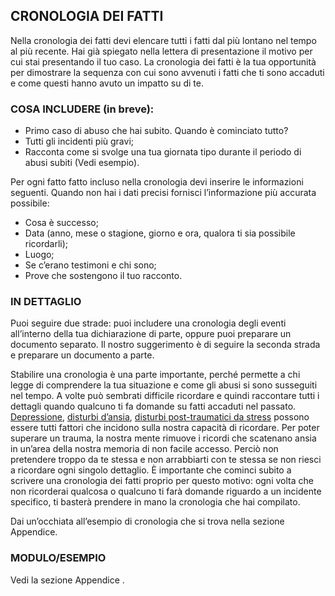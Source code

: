 <h2>CRONOLOGIA DEI FATTI</h2>
<p>Nella cronologia dei fatti devi elencare tutti i fatti dal più lontano nel tempo al più recente. Hai già spiegato nella lettera di presentazione il motivo per cui stai presentando il tuo caso. La cronologia dei fatti è la tua opportunità per dimostrare la sequenza con cui sono avvenuti i fatti che ti sono accaduti e come questi hanno avuto un impatto su di te.</p>
<h3>COSA INCLUDERE (in breve):</h3>
<ul>
    <li>Primo caso di abuso che hai subito. Quando è cominciato tutto?</li>
    <li>Tutti gli incidenti più gravi;</li>
    <li>Racconta come si svolge una tua giornata tipo durante il periodo di abusi subiti (Vedi esempio).</li>
</ul>
<p>Per ogni fatto fatto incluso nella cronologia devi inserire le informazioni seguenti. Quando non hai i dati precisi fornisci l’informazione più accurata possibile:</p>
<ul>
    <li>Cosa è successo;</li>
    <li>Data (anno, mese o stagione, giorno e ora, qualora ti sia possibile ricordarli);</li>
    <li>Luogo;</li>
    <li>Se c’erano testimoni e chi sono;</li>
    <li>Prove che sostengono il tuo racconto.</li>
</ul>
<h3>IN DETTAGLIO</h3>
<p>Puoi seguire due strade: puoi includere una cronologia degli eventi all’interno della tua dichiarazione di parte, oppure puoi preparare un documento separato. Il nostro suggerimento è di seguire la seconda strada e preparare un documento a parte.</p>
<p>Stabilire una cronologia è una parte importante, perché permette a chi legge di comprendere la tua situazione e come gli abusi si sono susseguiti nel tempo. A volte può sembrati difficile ricordare e quindi raccontare tutti i dettagli quando qualcuno ti fa domande su fatti accaduti nel passato. <a alt="shaun italia website" href="http://chaynitalia.org/la-mia-salute/depressione-2/">Depressione</a>, <a alt="shaun italia" href="http://chaynitalia.org/ansia/">disturbi d’ansia</a>, <a alt="shaun italia" href="http://chaynitalia.org/la-mia-salute/disturbo-post-traumatico-da-stress/">disturbi post-traumatici da stress</a> possono essere tutti fattori che incidono sulla nostra capacità di ricordare. Per poter superare un trauma, la nostra mente rimuove i ricordi che scatenano ansia in un’area della nostra memoria di non facile accesso. Perciò non pretendere troppo da te stessa e non arrabbiarti con te stessa se non riesci a ricordare ogni singolo dettaglio. È importante che cominci subito a scrivere una cronologia dei fatti proprio per questo motivo: ogni volta che non ricorderai qualcosa o qualcuno ti farà domande riguardo a un incidente specifico, ti basterà prendere in mano la cronologia che hai compilato.</p>
<p>Dai un’occhiata all’esempio di cronologia che si trova nella sezione Appendice.</p>
<h3>MODULO/ESEMPIO</h3>
<p>Vedi la sezione Appendice.</p>